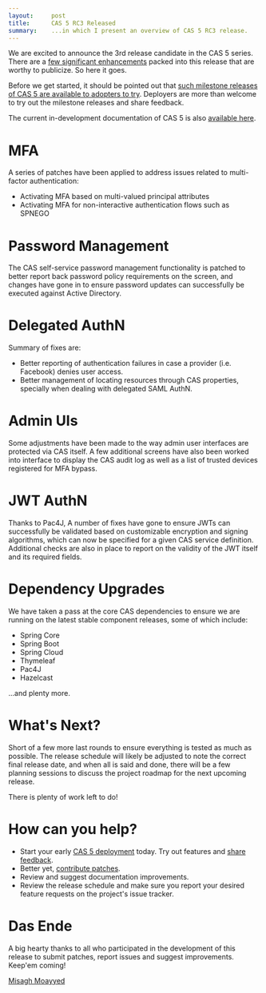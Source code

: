 ```yaml
---
layout:     post
title:      CAS 5 RC3 Released
summary:    ...in which I present an overview of CAS 5 RC3 release.
---
```


We are excited to announce the 3rd release candidate in the CAS 5 series. There are a [few significant enhancements](https://github.com/apereo/cas/releases/tag/v5.0.0.RC3) packed into this release that are worthy to publicize. So here it goes.

Before we get started, it should be pointed out that [such milestone releases of CAS 5 are available to adopters to try](https://github.com/apereo/cas-overlay-template/tree/5.0). Deployers are more than welcome to try out the milestone releases and share feedback.

The current in-development documentation of CAS 5 is also [available here](https://apereo.github.io/cas/development/index.html).

# MFA

A series of patches have been applied to address issues related to multi-factor authentication:

- Activating MFA based on multi-valued principal attributes
- Activating MFA for non-interactive authentication flows such as SPNEGO

# Password Management

The CAS self-service password management functionality is patched to better report back password policy requirements on the screen, and changes have gone in to ensure password updates can successfully be executed against Active Directory.

# Delegated AuthN

Summary of fixes are:

- Better reporting of authentication failures in case a provider (i.e. Facebook) denies user access.
- Better management of locating resources through CAS properties, specially when dealing with delegated SAML AuthN.

# Admin UIs

Some adjustments have been made to the way admin user interfaces are protected via CAS itself. A few additional screens have also been worked into interface to display the CAS audit log as well as a list of trusted devices registered for MFA bypass.

# JWT AuthN

Thanks to Pac4J, A number of fixes have gone to ensure JWTs can successfully be validated based on customizable encryption and signing algorithms, which can now be specified for a given CAS service definition. Additional checks are also in place to report on the validity of the JWT itself and its required fields.

# Dependency Upgrades

We have taken a pass at the core CAS dependencies to ensure we are running on the latest stable component releases, some of which include:

- Spring Core
- Spring Boot
- Spring Cloud
- Thymeleaf
- Pac4J
- Hazelcast

...and plenty more.

# What's Next?

Short of a few more last rounds to ensure everything is tested as much as possible. The release schedule will likely be adjusted to note the correct final release date, and when all is said and done, there will be a few planning sessions to discuss the project roadmap for the next upcoming release.

There is plenty of work left to do!

# How can you help?

- Start your early [CAS 5 deployment](https://github.com/apereo/cas-overlay-template/tree/5.0) today. Try out features and [share feedback](https://apereo.github.io/cas/Mailing-Lists.html).
- Better yet, [contribute patches](https://apereo.github.io/cas/developer/Contributor-Guidelines.html).
- Review and suggest documentation improvements.
- Review the release schedule and make sure you report your desired feature requests on the project's issue tracker.

# Das Ende

A big hearty thanks to all who participated in the development of this release to submit patches, report issues and suggest improvements. Keep'em coming!

[Misagh Moayyed](https://twitter.com/misagh84)
